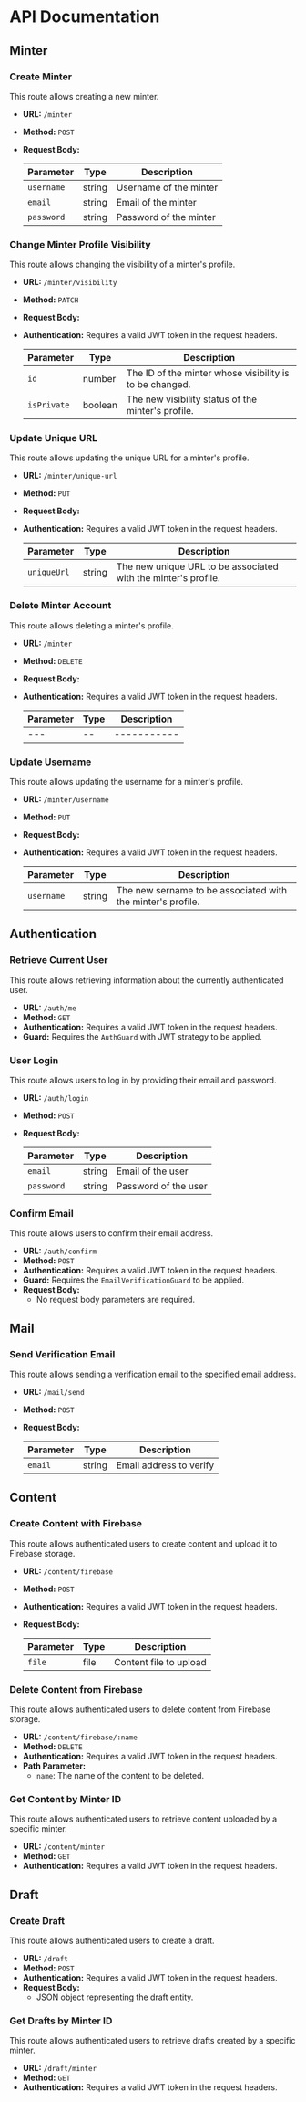 # API Documentation

## Minter

### Create Minter

This route allows creating a new minter.

- **URL:** `/minter`
- **Method:** `POST`
- **Request Body:**

  | Parameter | Type   | Description          |
  | --------- | ------ | -------------------- |
  | `username`| string | Username of the minter|
  | `email`   | string | Email of the minter   |
  | `password`| string | Password of the minter|

### Change Minter Profile Visibility

This route allows changing the visibility of a minter's profile.

- **URL:** `/minter/visibility`
- **Method:** `PATCH`
- **Request Body:**
- **Authentication:** Requires a valid JWT token in the request headers.

  | Parameter   | Type    | Description                                       |
  |-------------|---------|---------------------------------------------------|
  | `id`        | number  | The ID of the minter whose visibility is to be changed. |
  | `isPrivate` | boolean | The new visibility status of the minter's profile. |

### Update Unique URL

This route allows updating the unique URL for a minter's profile.

- **URL:** `/minter/unique-url`
- **Method:** `PUT`
- **Request Body:**
- **Authentication:** Requires a valid JWT token in the request headers.

  | Parameter   | Type    | Description                                                    |
  |-------------|---------|----------------------------------------------------------------|
  | `uniqueUrl` | string  | The new unique URL to be associated with the minter's profile. |

### Delete Minter Account

This route allows deleting a minter's profile.

- **URL:** `/minter`
- **Method:** `DELETE`
- **Request Body:**
- **Authentication:** Requires a valid JWT token in the request headers.

  | Parameter   | Type    | Description                                                    |
  |-------------|---------|----------------------------------------------------------------|
  |    ---      |   --    |                     -----------                                |

### Update Username

This route allows updating the username for a minter's profile.

- **URL:** `/minter/username`
- **Method:** `PUT`
- **Request Body:**
- **Authentication:** Requires a valid JWT token in the request headers.

  | Parameter   | Type    | Description                                                    |
  |-------------|---------|----------------------------------------------------------------|
  | `username`  | string  | The new sername to be associated with the minter's profile.    |


## Authentication

### Retrieve Current User

This route allows retrieving information about the currently authenticated user.

- **URL:** `/auth/me`
- **Method:** `GET`
- **Authentication:** Requires a valid JWT token in the request headers.
- **Guard:** Requires the `AuthGuard` with JWT strategy to be applied.

### User Login

This route allows users to log in by providing their email and password.

- **URL:** `/auth/login`
- **Method:** `POST`
- **Request Body:**

  | Parameter | Type   | Description       |
  | --------- | ------ | ----------------- |
  | `email`   | string | Email of the user |
  | `password`| string | Password of the user|

### Confirm Email

This route allows users to confirm their email address.

- **URL:** `/auth/confirm`
- **Method:** `POST`
- **Authentication:** Requires a valid JWT token in the request headers.
- **Guard:** Requires the `EmailVerificationGuard` to be applied.
- **Request Body:**
  - No request body parameters are required.

## Mail

### Send Verification Email

This route allows sending a verification email to the specified email address.

- **URL:** `/mail/send`
- **Method:** `POST`
- **Request Body:**

  | Parameter | Type   | Description            |
  | --------- | ------ | ---------------------- |
  | `email`   | string | Email address to verify|

## Content

### Create Content with Firebase

This route allows authenticated users to create content and upload it to Firebase storage.

- **URL:** `/content/firebase`
- **Method:** `POST`
- **Authentication:** Requires a valid JWT token in the request headers.
- **Request Body:**

  | Parameter | Type   | Description            |
  | --------- | ------ | ---------------------- |
  | `file`    | file   | Content file to upload |

### Delete Content from Firebase

This route allows authenticated users to delete content from Firebase storage.

- **URL:** `/content/firebase/:name`
- **Method:** `DELETE`
- **Authentication:** Requires a valid JWT token in the request headers.
- **Path Parameter:**
  - `name`: The name of the content to be deleted.

### Get Content by Minter ID

This route allows authenticated users to retrieve content uploaded by a specific minter.

- **URL:** `/content/minter`
- **Method:** `GET`
- **Authentication:** Requires a valid JWT token in the request headers.

## Draft

### Create Draft

This route allows authenticated users to create a draft.

- **URL:** `/draft`
- **Method:** `POST`
- **Authentication:** Requires a valid JWT token in the request headers.
- **Request Body:**
  - JSON object representing the draft entity.

### Get Drafts by Minter ID

This route allows authenticated users to retrieve drafts created by a specific minter.

- **URL:** `/draft/minter`
- **Method:** `GET`
- **Authentication:** Requires a valid JWT token in the request headers.